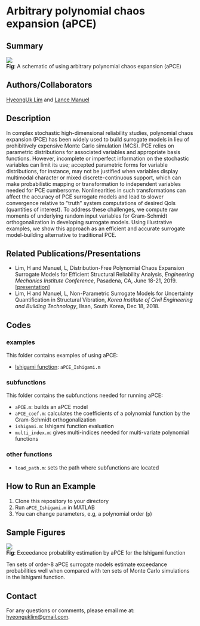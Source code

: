 # Arbitrary polynomial chaos expansion (aPCE)
## Summary
![](https://github.com/hyeonguklim/aPCE/blob/master/figures/scheme.png)  
**Fig**: A schematic of using arbitrary polynomial chaos expansion (aPCE)

## Authors/Collaborators
[HyeongUk Lim](https://hyeonguk.wordpress.com) and [Lance Manuel](https://lancemanuel.netlify.com)

## Description
In complex stochastic high-dimensional reliability studies, polynomial chaos expansion (PCE) has been widely used to build surrogate models in lieu of prohibitively expensive Monte Carlo simulation (MCS). PCE relies on parametric distributions for associated variables and appropriate basis functions. However, incomplete or imperfect information on the stochastic variables can limit its use; accepted parametric forms for variable distributions, for instance, may not be justified when variables display multimodal character or mixed discrete-continuous support, which can make probabilistic mapping or transformation to independent variables needed for PCE cumbersome. Nonlinearities in such transformations can affect the accuracy of PCE surrogate models and lead to slower convergence relative to "truth" system computations of desired QoIs (quantities of interest). To address these challenges, we compute raw moments of underlying random input variables for Gram-Schmidt orthogonalization in developing surrogate models. Using illustrative examples, we show this approach as an efficient and accurate surrogate model-building alternative to traditional PCE.

## Related Publications/Presentations
- Lim, H and Manuel, L, Distribution-Free Polynomial Chaos Expansion Surrogate Models for Efficient Structural Reliability Analysis, *Engineering Mechanics Institute Conference*, Pasadena, CA, June 18-21, 2019. [[presentation](https://hyeonguk.files.wordpress.com/2019/07/emi19_presentation.pdf)]
- Lim, H and Manuel, L, Non-Parametric Surrogate Models for Uncertainty Quantification in Structural Vibration, *Korea Institute of Civil Engineering and Building Technology*, Ilsan, South Korea, Dec 18, 2018.

## Codes
### examples
This folder contains examples of using aPCE:
- [Ishigami function](https://www.sfu.ca/~ssurjano/ishigami.html): `aPCE_Ishigami.m`

### subfunctions
This folder contains the subfunctions needed for running aPCE:

- `aPCE.m`: builds an aPCE model 
- `aPCE_coef.m`: calculates the coefficients of a polynomial function by the Gram-Schmidt orthogonalization
- `ishigami.m`: Ishigami function evaluation
- `multi_index.m`: gives multi-indices needed for multi-variate polynomial functions

### other functions
- `load_path.m`: sets the path where subfunctions are located

## How to Run an Example
1. Clone this repository to your directory
2. Run `aPCE_Ishigami.m` in MATLAB
3. You can change parameters, e.g, a polynomial order (`p`)

## Sample Figures
![](https://github.com/hyeonguklim/aPCE/blob/master/figures/exceedance_plot.png)  
**Fig**: Exceedance probability estimation by aPCE for the Ishigami function

Ten sets of order-8 aPCE surrogate models estimate exceedance probabilities well when compared with ten sets of Monte Carlo simulations in the Ishigami function.

## Contact
For any questions or comments, please email me at: hyeonguklim@gmail.com.
